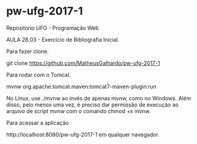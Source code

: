 
# pw-ufg-2017-1
Repositorio UFG - Programação Web

AULA 28.03 - Exercício de Bibliografia Inicial.

Para fazer clone.

git clone https://github.com/MatheusGalhardo/pw-ufg-2017-1

Para rodar com o Tomcat.

mvnw org.apache.tomcat.maven:tomcat7-maven-plugin:run

No Linux, use ./mvnw ao invés de apenas mvnw, como no Windows. Além disso, pelo menos uma vez, é preciso dar permissão de execução ao arquivo de script mvnw com o comando chmod +x mvnw.

Para acessar a aplicação

http://localhost:8080/pw-ufg-2017-1 em qualquer navegador.
